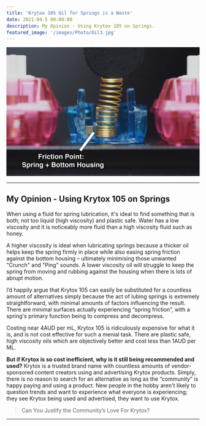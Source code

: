 ```yaml
---
title: 'Krytox 105 Oil for Springs is a Waste'
date: 2021-04-5 00:00:00
description: My Opinion - Using Krytox 105 on Springs.
featured_image: '/images/Photo/Oil3.jpg'
---
```


<div class="gallery2" data-columns="1">
	<img src="/images/Photo/Oil2.jpg">
</div>

---

## My Opinion - Using Krytox 105 on Springs 

When using a fluid for spring lubrication, it's ideal to find something that is both; not too liquid (high viscosity) and plastic safe. Water has a low viscosity and it is noticeably more fluid than a high viscosity fluid such as honey.


A higher viscosity is ideal when lubricating springs because a thicker oil helps keep the spring firmly in place while also easing spring friction against the bottom housing – ultimately minimising those unwanted "Crunch" and "Ping" sounds. A lower viscosity oil will struggle to keep the spring from moving and rubbing against the housing when there is lots of abrupt motion.

I’d happily argue that Krytox 105 can easily be substituted for a countless amount of alternatives simply because the act of lubing springs is extremely straightforward, with minimal amounts of factors influencing the result. 
There are minimal surfaces actually experiencing “spring friction”, with a spring's primary function being to compress and decompress.


Costing near 4AUD per mL, Krytox 105 is ridiculously expensive for what it is, and is not cost effective for such a menial task. There are plastic safe, high viscosity oils which are objectively better and cost less than 1AUD per ML. 

**But if Krytox is so cost inefficient, why is it still being recommended and used?**
Krytox is a trusted brand name with countless amounts of vendor-sponsored content creators using and advertising Krytox products. Simply, there is no reason to search for an alternative as long as the “community” is happy paying and using a product. 
New people in the hobby aren't likely to question trends and want to experience what everyone is experiencing; they see Krytox being used and advertised, they want to use Krytox. 

> Can You Justify the Community’s Love For Krytox?

---